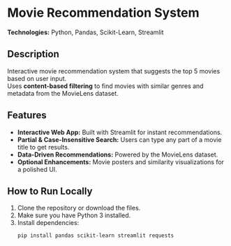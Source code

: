 # Movie Recommendation System 

**Technologies:** Python, Pandas, Scikit-Learn, Streamlit

## Description
Interactive movie recommendation system that suggests the top 5 movies based on user input.  
Uses **content-based filtering** to find movies with similar genres and metadata from the MovieLens dataset.  

## Features
- **Interactive Web App:** Built with Streamlit for instant recommendations.
- **Partial & Case-Insensitive Search:** Users can type any part of a movie title to get results.
- **Data-Driven Recommendations:** Powered by the MovieLens dataset.
- **Optional Enhancements:** Movie posters and similarity visualizations for a polished UI.

## How to Run Locally
1. Clone the repository or download the files.
2. Make sure you have Python 3 installed.
3. Install dependencies:
   ```bash
   pip install pandas scikit-learn streamlit requests
